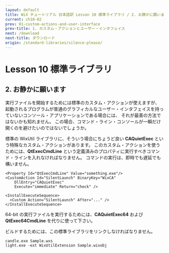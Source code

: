 ```yaml
---
layout: default
title: WiX チュートリアル 日本語訳 Lesson 10 標準ライブラリ / 2. お静かに願います
current: ch10-02
prev: 01-custom-actions-and-user-interface
prev-title: 1. カスタム・アクションとユーザー・インタフェイス
next: /download
next-title: ダウンロード
origin: /standard-libraries/silence-please/
---
```

# Lesson 10 標準ライブラリ

## 2. お静かに願います

実行ファイルを開始するためには標準のカスタム・アクションが使えますが、
起動されるプログラムが普通のグラフィカルなユーザー・インタフェイスを持っていないコンソール・アプリケーションである場合には、
それが最善の方法ではないかも知れません。
この場合、コマンド・ライン・コンソールが一瞬だけ開くのを避けたいのではないでしょうか。

標準の WixUtil ライブラリに、そういう場合にちょうど良い **CAQuietExec** という特殊なカスタム・アクションがあります。
このカスタム・アクションを使うためには、**QtExecCmdLine** という定義済みのプロパティに実行すべきコマンド・ラインを入れなければなりません。
コマンドの実行は、即時でも遅延でも構いません。

    <Property Id="QtExecCmdLine" Value="something.exe"/>
    <CustomAction Id="SilentLaunch" BinaryKey="WixCA"
        DllEntry="CAQuietExec"
        Execute="immediate" Return="check" />
    
    <InstallExecuteSequence>
      <Custom Action="SilentLaunch" After="..." />
    </InstallExecuteSequence>

64-bit の実行ファイルを実行するためには、**CAQuietExec64** および **QtExec64CmdLine** を代りに使って下さい。

ビルドするためには、この標準ライブラリをリンクしなければなりません。

    candle.exe Sample.wxs
    light.exe -ext WixUtilExtension Sample.wixobj